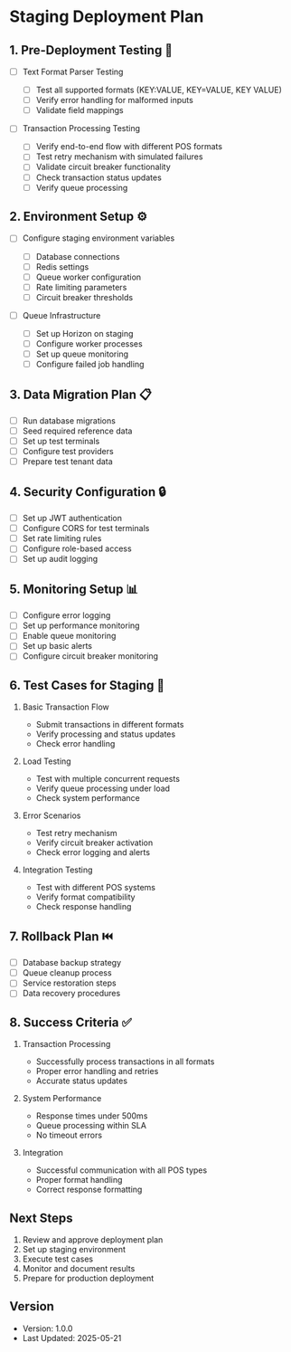 # Staging Deployment Plan

## 1. Pre-Deployment Testing 🔄

-   [ ] Text Format Parser Testing

    -   [ ] Test all supported formats (KEY:VALUE, KEY=VALUE, KEY VALUE)
    -   [ ] Verify error handling for malformed inputs
    -   [ ] Validate field mappings

-   [ ] Transaction Processing Testing
    -   [ ] Verify end-to-end flow with different POS formats
    -   [ ] Test retry mechanism with simulated failures
    -   [ ] Validate circuit breaker functionality
    -   [ ] Check transaction status updates
    -   [ ] Verify queue processing

## 2. Environment Setup ⚙️

-   [ ] Configure staging environment variables

    -   [ ] Database connections
    -   [ ] Redis settings
    -   [ ] Queue worker configuration
    -   [ ] Rate limiting parameters
    -   [ ] Circuit breaker thresholds

-   [ ] Queue Infrastructure
    -   [ ] Set up Horizon on staging
    -   [ ] Configure worker processes
    -   [ ] Set up queue monitoring
    -   [ ] Configure failed job handling

## 3. Data Migration Plan 📋

-   [ ] Run database migrations
-   [ ] Seed required reference data
-   [ ] Set up test terminals
-   [ ] Configure test providers
-   [ ] Prepare test tenant data

## 4. Security Configuration 🔒

-   [ ] Set up JWT authentication
-   [ ] Configure CORS for test terminals
-   [ ] Set rate limiting rules
-   [ ] Configure role-based access
-   [ ] Set up audit logging

## 5. Monitoring Setup 📊

-   [ ] Configure error logging
-   [ ] Set up performance monitoring
-   [ ] Enable queue monitoring
-   [ ] Set up basic alerts
-   [ ] Configure circuit breaker monitoring

## 6. Test Cases for Staging 🧪

1. Basic Transaction Flow

    - Submit transactions in different formats
    - Verify processing and status updates
    - Check error handling

2. Load Testing

    - Test with multiple concurrent requests
    - Verify queue processing under load
    - Check system performance

3. Error Scenarios

    - Test retry mechanism
    - Verify circuit breaker activation
    - Check error logging and alerts

4. Integration Testing
    - Test with different POS systems
    - Verify format compatibility
    - Check response handling

## 7. Rollback Plan ⏮️

-   [ ] Database backup strategy
-   [ ] Queue cleanup process
-   [ ] Service restoration steps
-   [ ] Data recovery procedures

## 8. Success Criteria ✅

1. Transaction Processing

    - Successfully process transactions in all formats
    - Proper error handling and retries
    - Accurate status updates

2. System Performance

    - Response times under 500ms
    - Queue processing within SLA
    - No timeout errors

3. Integration
    - Successful communication with all POS types
    - Proper format handling
    - Correct response formatting

## Next Steps

1. Review and approve deployment plan
2. Set up staging environment
3. Execute test cases
4. Monitor and document results
5. Prepare for production deployment

## Version

-   Version: 1.0.0
-   Last Updated: 2025-05-21
